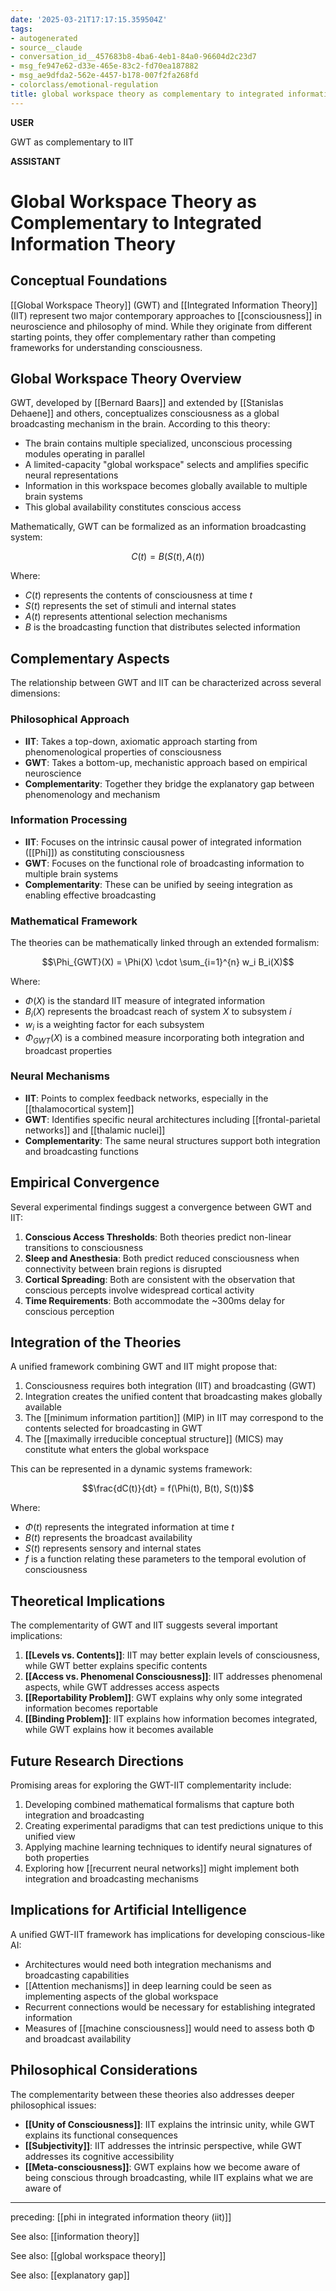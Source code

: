 ```yaml
---
date: '2025-03-21T17:17:15.359504Z'
tags:
- autogenerated
- source__claude
- conversation_id__457683b8-4ba6-4eb1-84a0-96604d2c23d7
- msg_fe947e62-d33e-465e-83c2-fd70ea187882
- msg_ae9dfda2-562e-4457-b178-007f2fa268fd
- colorclass/emotional-regulation
title: global workspace theory as complementary to integrated information theory
---
```


**USER**

GWT as complementary to IIT


**ASSISTANT**

# Global Workspace Theory as Complementary to Integrated Information Theory

## Conceptual Foundations

[[Global Workspace Theory]] (GWT) and [[Integrated Information Theory]] (IIT) represent two major contemporary approaches to [[consciousness]] in neuroscience and philosophy of mind. While they originate from different starting points, they offer complementary rather than competing frameworks for understanding consciousness.

## Global Workspace Theory Overview

GWT, developed by [[Bernard Baars]] and extended by [[Stanislas Dehaene]] and others, conceptualizes consciousness as a global broadcasting mechanism in the brain. According to this theory:

- The brain contains multiple specialized, unconscious processing modules operating in parallel
- A limited-capacity "global workspace" selects and amplifies specific neural representations
- Information in this workspace becomes globally available to multiple brain systems
- This global availability constitutes conscious access

Mathematically, GWT can be formalized as an information broadcasting system:

$$C(t) = B(S(t), A(t))$$

Where:
- $C(t)$ represents the contents of consciousness at time $t$
- $S(t)$ represents the set of stimuli and internal states
- $A(t)$ represents attentional selection mechanisms
- $B$ is the broadcasting function that distributes selected information

## Complementary Aspects

The relationship between GWT and IIT can be characterized across several dimensions:

### Philosophical Approach

- **IIT**: Takes a top-down, axiomatic approach starting from phenomenological properties of consciousness
- **GWT**: Takes a bottom-up, mechanistic approach based on empirical neuroscience
- **Complementarity**: Together they bridge the explanatory gap between phenomenology and mechanism

### Information Processing

- **IIT**: Focuses on the intrinsic causal power of integrated information ([[Phi]]) as constituting consciousness
- **GWT**: Focuses on the functional role of broadcasting information to multiple brain systems
- **Complementarity**: These can be unified by seeing integration as enabling effective broadcasting

### Mathematical Framework

The theories can be mathematically linked through an extended formalism:

$$\Phi_{GWT}(X) = \Phi(X) \cdot \sum_{i=1}^{n} w_i B_i(X)$$

Where:
- $\Phi(X)$ is the standard IIT measure of integrated information
- $B_i(X)$ represents the broadcast reach of system $X$ to subsystem $i$
- $w_i$ is a weighting factor for each subsystem
- $\Phi_{GWT}(X)$ is a combined measure incorporating both integration and broadcast properties

### Neural Mechanisms

- **IIT**: Points to complex feedback networks, especially in the [[thalamocortical system]]
- **GWT**: Identifies specific neural architectures including [[frontal-parietal networks]] and [[thalamic nuclei]]
- **Complementarity**: The same neural structures support both integration and broadcasting functions

## Empirical Convergence

Several experimental findings suggest a convergence between GWT and IIT:

1. **Conscious Access Thresholds**: Both theories predict non-linear transitions to consciousness
2. **Sleep and Anesthesia**: Both predict reduced consciousness when connectivity between brain regions is disrupted
3. **Cortical Spreading**: Both are consistent with the observation that conscious percepts involve widespread cortical activity
4. **Time Requirements**: Both accommodate the ~300ms delay for conscious perception

## Integration of the Theories

A unified framework combining GWT and IIT might propose that:

1. Consciousness requires both integration (IIT) and broadcasting (GWT)
2. Integration creates the unified content that broadcasting makes globally available
3. The [[minimum information partition]] (MIP) in IIT may correspond to the contents selected for broadcasting in GWT
4. The [[maximally irreducible conceptual structure]] (MICS) may constitute what enters the global workspace

This can be represented in a dynamic systems framework:

$$\frac{dC(t)}{dt} = f(\Phi(t), B(t), S(t))$$

Where:
- $\Phi(t)$ represents the integrated information at time $t$
- $B(t)$ represents the broadcast availability
- $S(t)$ represents sensory and internal states
- $f$ is a function relating these parameters to the temporal evolution of consciousness

## Theoretical Implications

The complementarity of GWT and IIT suggests several important implications:

1. **[[Levels vs. Contents]]**: IIT may better explain levels of consciousness, while GWT better explains specific contents
2. **[[Access vs. Phenomenal Consciousness]]**: IIT addresses phenomenal aspects, while GWT addresses access aspects
3. **[[Reportability Problem]]**: GWT explains why only some integrated information becomes reportable
4. **[[Binding Problem]]**: IIT explains how information becomes integrated, while GWT explains how it becomes available

## Future Research Directions

Promising areas for exploring the GWT-IIT complementarity include:

1. Developing combined mathematical formalisms that capture both integration and broadcasting
2. Creating experimental paradigms that can test predictions unique to this unified view
3. Applying machine learning techniques to identify neural signatures of both properties
4. Exploring how [[recurrent neural networks]] might implement both integration and broadcasting mechanisms

## Implications for Artificial Intelligence

A unified GWT-IIT framework has implications for developing conscious-like AI:

- Architectures would need both integration mechanisms and broadcasting capabilities
- [[Attention mechanisms]] in deep learning could be seen as implementing aspects of the global workspace
- Recurrent connections would be necessary for establishing integrated information
- Measures of [[machine consciousness]] would need to assess both Φ and broadcast availability

## Philosophical Considerations

The complementarity between these theories also addresses deeper philosophical issues:

- **[[Unity of Consciousness]]**: IIT explains the intrinsic unity, while GWT explains its functional consequences
- **[[Subjectivity]]**: IIT addresses the intrinsic perspective, while GWT addresses its cognitive accessibility
- **[[Meta-consciousness]]**: GWT explains how we become aware of being conscious through broadcasting, while IIT explains what we are aware of


---

preceding: [[phi in integrated information theory (iit)]]

See also: [[information theory]]


See also: [[global workspace theory]]


See also: [[explanatory gap]]